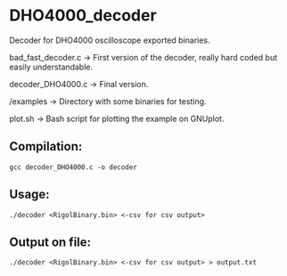 # DHO4000_decoder
Decoder for DHO4000 oscilloscope exported binaries.

bad_fast_decoder.c -> First version of the decoder, really hard coded but easily understandable.

decoder_DHO4000.c -> Final version.

/examples -> Directory with some binaries for testing.

plot.sh -> Bash script for plotting the example on GNUplot.

## Compilation:
`gcc decoder_DHO4000.c -o decoder`
## Usage:
`./decoder <RigolBinary.bin> <-csv for csv output> `

## Output on file:
`./decoder <RigolBinary.bin> <-csv for csv output> > output.txt`
